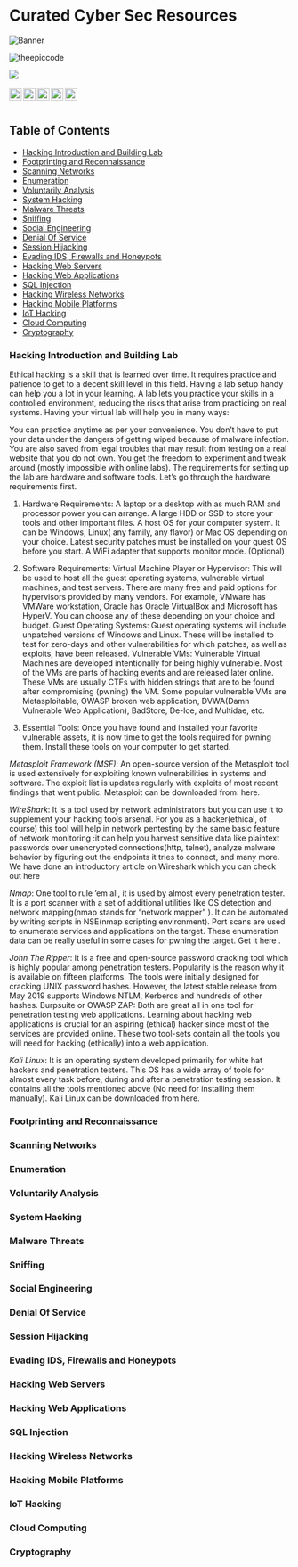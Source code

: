 # Curated Cyber Sec Resources

![Banner](https://github.com/theepiccode/Curated-CyberSec-Resources/blob/main/Banner.png)
<p align="left"> <img src="https://komarev.com/ghpvc/?username=theepiccode&label=Views&color=blue&style=plastic" alt="theepiccode" /> </p>
<a href = "https://invite.theepiccode.com" align = "left">
<img src = "https://img.shields.io/badge/Discord-Join%20the%20Server-blue" /> 
</a>
<br>
<br>
<a href="https://twitter.com/theepiccode1">
  <img align="left" alt="theepiccode's Twitter" width="22px" src="https://cdn.jsdelivr.net/npm/simple-icons@v3/icons/twitter.svg" />
</a>
<a href="https://www.linkedin.com/company/theepiccode/">
  <img align="left" alt="theepiccode's Linkdein" width="22px" src="https://cdn.jsdelivr.net/npm/simple-icons@v3/icons/linkedin.svg" />
</a>
<a href="https://github.com/theepiccode">
  <img align="left" alt="theepiccode's Github" width="22px" src="https://cdn.jsdelivr.net/npm/simple-icons@v3/icons/github.svg" />
</a>
<a href="https://www.instagram.com/theepiccode/">
  <img align="left" alt="theepiccode's Instagram" width="22px" src="https://cdn.jsdelivr.net/npm/simple-icons@v3/icons/instagram.svg" />
</a>
<a href="https://www.youtube.com/theepiccode">
  <img align="left" alt="theepiccode's Youtube" width="22px" src="https://cdn.jsdelivr.net/npm/simple-icons@v3/icons/youtube.svg" />
</a>
<br>
<br>

## Table of Contents

- [Hacking Introduction and Building Lab](#Hacking-Introduction)
- [Footprinting and Reconnaissance](#Footprinting-Reconnaissance)
- [Scanning Networks](#Scanning-Networks)
- [Enumeration](#Enumeration)
- [Voluntarily Analysis](#Voluntarily-Analysis)
- [System Hacking](#System-Hacking)
- [Malware Threats](#Malware-Threats)
- [Sniffing](#Sniffing)
- [Social Engineering](#Social-Engineering)
- [Denial Of Service](#Denial-Of-Service)
- [Session Hijacking](#Session-Hijacking)
- [Evading IDS, Firewalls and Honeypots](#Evading-IDS)
- [Hacking Web Servers](#Hacking-Web-Servers)
- [Hacking Web Applications](#Hacking-Web-Applications)
- [SQL Injection](#SQL-Injection)
- [Hacking Wireless Networks](#Hacking-Wireless-Networks)
- [Hacking Mobile Platforms](#Hacking-Mobile-Platforms)
- [IoT Hacking](#IoT-Hacking)
- [Cloud Computing](#Cloud-Computing)
- [Cryptography](#Cryptography)

### Hacking Introduction and Building Lab
Ethical hacking is a skill that is learned over time. It requires practice and patience to get to a decent skill level in this field. Having a lab setup handy can help you a lot in your learning. A lab lets you practice your skills in a controlled environment, reducing the risks that arise from practicing on real systems. Having your virtual lab will help you in many ways:

You can practice anytime as per your convenience.
You don’t have to put your data under the dangers of getting wiped because of malware infection.
You are also saved from legal troubles that may result from testing on a real website that you do not own.
You get the freedom to experiment and tweak around (mostly impossible with online labs).
The requirements for setting up the lab are hardware and software tools. Let’s go through the hardware requirements first.

1. Hardware Requirements:
A laptop or a desktop with as much RAM and processor power you can arrange.
A large HDD or SSD to store your tools and other important files.
A host OS for your computer system. It can be Windows, Linux( any family, any flavor) or Mac OS depending on your choice.
Latest security patches must be installed on your guest OS before you start.
A WiFi adapter that supports monitor mode. (Optional)

2. Software Requirements:
Virtual Machine Player or Hypervisor: This will be used to host all the guest operating systems, vulnerable virtual machines, and test servers. There are many free and paid options for hypervisors provided by many vendors. For example, VMware has VMWare workstation, Oracle has Oracle VirtualBox and Microsoft has HyperV. You can choose any of these depending on your choice and budget.
Guest Operating Systems: Guest operating systems will include unpatched versions of Windows and Linux. These will be installed to test for zero-days and other vulnerabilities for which patches, as well as exploits, have been released.
Vulnerable VMs: Vulnerable Virtual Machines are developed intentionally for being highly vulnerable. Most of the VMs are parts of hacking events and are released later online. These VMs are usually CTFs with hidden strings that are to be found after compromising (pwning) the VM. Some popular vulnerable VMs are Metasploitable, OWASP broken web application, DVWA(Damn Vulnerable Web Application), BadStore, De-Ice, and Multidae, etc.

3. Essential Tools:
Once you have found and installed your favorite vulnerable assets, it is now time to get the tools required for pwning them. Install these tools on your computer to get started.

*Metasploit Framework (MSF)*: An open-source version of the Metasploit tool is used extensively for exploiting known vulnerabilities in systems and software. The exploit list is updates regularly with exploits of most recent findings that went public. Metasploit can be downloaded from: here.

*WireShark*: It is a tool used by network administrators but you can use it to supplement your hacking tools arsenal. For you as a hacker(ethical, of course) this tool will help in network pentesting by the same basic feature of network monitoring :it can help you harvest sensitive data like plaintext passwords over unencrypted connections(http, telnet), analyze malware behavior by figuring out the endpoints it tries to connect, and many more. We have done an introductory article on Wireshark which you can check out here

*Nmap*: One tool to rule ’em all, it is used by almost every penetration tester. It is a port scanner with a set of additional utilities like OS detection and network mapping(nmap stands for “network mapper” ). It can be automated by writing scripts in NSE(nmap scripting environment). Port scans are used to enumerate services and applications on the target. These enumeration data can be really useful in some cases for pwning the target. Get it here .

*John The Ripper*: It is a free and open-source password cracking tool which is highly popular among penetration testers. Popularity is the reason why it is available on fifteen platforms. The tools were initially designed for cracking UNIX password hashes. However, the latest stable release from May 2019 supports Windows NTLM, Kerberos and hundreds of other hashes.
Burpsuite or OWASP ZAP: Both are great all in one tool for penetration testing web applications. Learning about hacking web applications is crucial for an aspiring (ethical) hacker since most of the services are provided online. These two tool-sets contain all the tools you will need for hacking (ethically) into a web application.

*Kali Linux*: It is an operating system developed primarily for white hat hackers and penetration testers. This OS has a wide array of tools for almost every task before, during and after a penetration testing session. It contains all the tools mentioned above (No need for installing them manually). Kali Linux can be downloaded from here. 
### Footprinting and Reconnaissance

### Scanning Networks

### Enumeration

### Voluntarily Analysis

### System Hacking

### Malware Threats

### Sniffing

### Social Engineering

### Denial Of Service

### Session Hijacking

### Evading IDS, Firewalls and Honeypots

### Hacking Web Servers

### Hacking Web Applications

### SQL Injection

### Hacking Wireless Networks

### Hacking Mobile Platforms

### IoT Hacking

### Cloud Computing

### Cryptography
